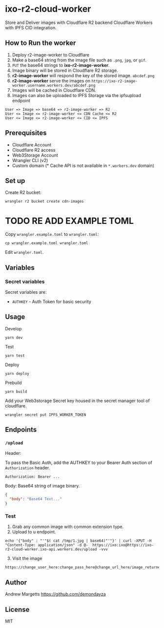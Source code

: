 # ixo-r2-cloud-worker

Store and Deliver images with Cloudflare R2 backend Cloudflare Workers with IPFS CID integration.

## How to Run the worker

1. Deploy r2-image-worker to Cloudflare
1. Make a base64 string from the image file such as `.png`, `jpg`, or `gif`.
2. `PUT` the base64 strings to **ixo-r2-image-worker**.
3. Image binary will be stored in Cloudflare R2 storage.
4. **r2-image-worker** will respond the key of the stored image. `abcdef.png`
5. **r2-image-worker** serve the images on `https://ixo-r2-image-worker.username.workers.dev/abcdef.png`
6. Images will be cached in Cloudflare CDN.
7. Images can also be uploaded to IPFS Storage via the ipfsupload endpoint

```
User => Image => base64 => r2-image-worker => R2
User <= Image <= r2-image-worker <= CDN Cache <= R2
User <= Image <= r2-image-worker <= CID <= IPFS
```

## Prerequisites

* Cloudflare Account
* Cloudflare R2 access
* Web3Storage Account
* Wrangler CLI (v2)
* Custom domain (* Cache API is not available in `*.workers.dev` domain)

## Set up
Create R2 bucket:

```
wrangler r2 bucket create cdn-images
```
TODO RE ADD EXAMPLE TOML
========================
Copy `wrangler.example.toml` to `wrangler.toml`:

```
cp wrangler.example.toml wrangler.toml
```

Edit `wrangler.toml`.


## Variables

### Secret variables

Secret variables are:

- `AUTHKEY` - Auth Token for basic security


## Usage

Develop

```
yarn dev
```

Test

```
yarn test
```

Deploy

```
yarn deploy
```

Prebuild

```
yarn build
```

Add your Web3storage Secret key housed in the secret manager tool of cloudflare.

```
wrangler secret put IPFS_WORKER_TOKEN
```

## Endpoints

### `/upload`

Header:

To pass the Basic Auth, add the AUTHKEY to your Bearer Auth section of `Authorization` header.

```
Authorization: Bearer ...
```

Body: Base64 string of image binary.

```json
{
  "body": "Base64 Text..."
}
```
### Test
1. Grab any common image with common extension type.
2. Upload to u endpoint.
```
echo '{"body" : "'"$( cat /tmp/1.jpg | base64)"'"}' | curl -XPUT -H "Content-Type: application/json" -d @-  https://ixo:ixo@https://ixo-r2-cloud-worker.ixo-api.workers.dev/upload -vvv
```
3. Visit the image
```
https://change_user_here:change_pass_here@change_url_here/image_returned_in_step2
```

## Author

Andrew Margetts <https://github.com/demondayza>

## License

MIT
